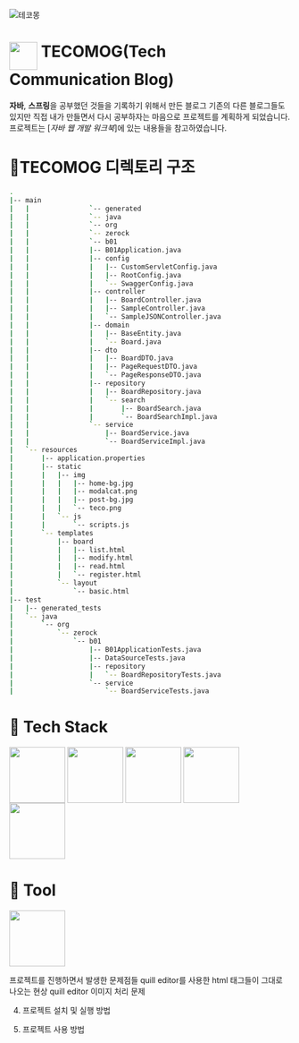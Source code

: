 ![테코몽](https://user-images.githubusercontent.com/35757620/195279963-b2716ff7-bc19-4ee7-ac2b-f3a8b1ca83f2.gif)

# <img align=top src="https://user-images.githubusercontent.com/35757620/201512077-b0623591-9459-49d4-96fd-61c86e98c1cb.png" width="50px" height="50px"/> TECOMOG(Tech Communication Blog) 
**자바**, **스프링**을 공부했던 것들을 기록하기 위해서 만든 블로그 기존의 다른 블로그들도 있지만 직접 내가 만들면서 다시 공부하자는 마음으로
프로젝트를 계획하게 되었습니다. 프로젝트는 [*자바 웹 개발 워크북*]에 있는 내용들을 참고하였습니다.

# :file_folder:TECOMOG 디렉토리 구조
```bash
.
|-- main
|   |               `-- generated
|   |               `-- java
|   |               `-- org
|   |               `-- zerock
|   |               `-- b01
|   |               |-- B01Application.java
|   |               |-- config
|   |               |   |-- CustomServletConfig.java
|   |               |   |-- RootConfig.java
|   |               |   `-- SwaggerConfig.java
|   |               |-- controller
|   |               |   |-- BoardController.java
|   |               |   |-- SampleController.java
|   |               |   `-- SampleJSONController.java
|   |               |-- domain
|   |               |   |-- BaseEntity.java
|   |               |   `-- Board.java
|   |               |-- dto
|   |               |   |-- BoardDTO.java
|   |               |   |-- PageRequestDTO.java
|   |               |   `-- PageResponseDTO.java
|   |               |-- repository
|   |               |   |-- BoardRepository.java
|   |               |   `-- search
|   |               |       |-- BoardSearch.java
|   |               |       `-- BoardSearchImpl.java
|   |               `-- service
|   |                   |-- BoardService.java
|   |                   `-- BoardServiceImpl.java
|   `-- resources
|       |-- application.properties
|       |-- static
|       |   |-- img
|       |   |   |-- home-bg.jpg
|       |   |   |-- modalcat.png
|       |   |   |-- post-bg.jpg
|       |   |   `-- teco.png
|       |   `-- js
|       |       `-- scripts.js
|       `-- templates
|           |-- board
|           |   |-- list.html
|           |   |-- modify.html
|           |   |-- read.html
|           |   `-- register.html
|           `-- layout
|               `-- basic.html
|-- test
|   |-- generated_tests
|   `-- java
|       `-- org
|           `-- zerock
|               `-- b01
|                   |-- B01ApplicationTests.java
|                   |-- DataSourceTests.java
|                   |-- repository
|                   |   `-- BoardRepositoryTests.java
|                   `-- service
|                       `-- BoardServiceTests.java
```
# :pencil: Tech Stack
<div>
  <img align=top src="https://user-images.githubusercontent.com/35757620/201510497-2ef19aef-4bdf-4456-a013-f8f7c98c3d37.png" width="100px"/>
  <img align=top src="https://user-images.githubusercontent.com/35757620/201510591-7adc9eb9-c4d9-4f10-ac34-95b611a3fbae.png" width="100px"/>
  <img align=top src="https://user-images.githubusercontent.com/35757620/201510977-b730d064-94fe-4649-9b20-1ea5235162bc.png" width="100px"/>
  <img align=top src="https://user-images.githubusercontent.com/35757620/201511004-7142976a-e9ce-432d-984a-9d8a639e8ffe.svg" width="100px"/>
  <img align=top src="https://user-images.githubusercontent.com/35757620/201511959-274714bb-ec63-4fc2-824e-cafb3cde922c.svg" width="100px" height="100px"/>
</div>

# :nut_and_bolt: Tool 
<div>
   <img align=top src="https://user-images.githubusercontent.com/35757620/201511047-8dbcb973-4566-4ea1-9232-6d293903a721.png" width="100px"/>
</div>

프로젝트를 진행하면서 발생한 문제점들
quill editor를 사용한 html 태그들이 그대로 나오는 현상
quill editor 이미지 처리 문제


4. 프로젝트 설치 및 실행 방법

5. 프로젝트 사용 방법

